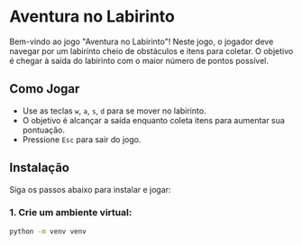 # Aventura no Labirinto

Bem-vindo ao jogo "Aventura no Labirinto"! Neste jogo, o jogador deve navegar por um labirinto cheio de obstáculos e itens para coletar. O objetivo é chegar à saída do labirinto com o maior número de pontos possível.

## Como Jogar

- Use as teclas `w`, `a`, `s`, `d` para se mover no labirinto.
- O objetivo é alcançar a saída enquanto coleta itens para aumentar sua pontuação.
- Pressione `Esc` para sair do jogo.

## Instalação

Siga os passos abaixo para instalar e jogar:

### 1. Crie um ambiente virtual:
```bash
python -m venv venv


